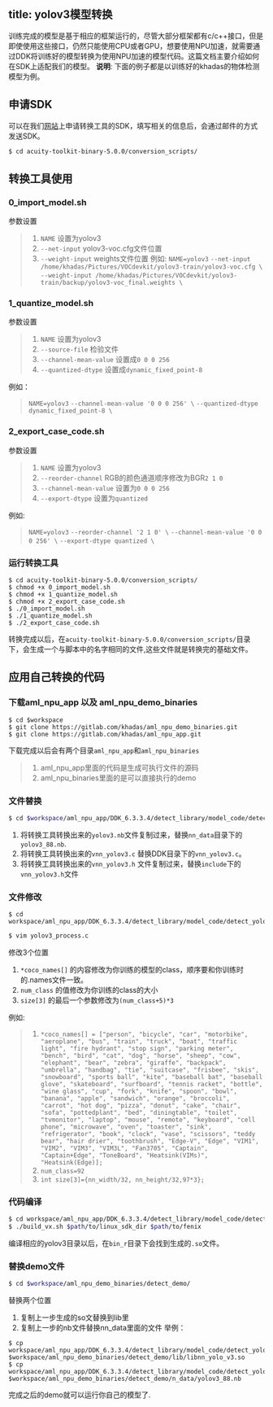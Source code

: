 title: yolov3模型转换
---

训练完成的模型是基于相应的框架运行的，尽管大部分框架都有c/c++接口，但是即使使用这些接口，仍然只能使用CPU或者GPU，想要使用NPU加速，就需要通过DDK将训练好的模型转换为使用NPU加速的模型代码。这篇文档主要介绍如何在SDK上适配我们的模型。
**说明**: 下面的例子都是以训练好的khadas的物体检测模型为例。

## 申请SDK

可以在我们[网站](https://www.khadas.com/npu-toolkit-vim3)上申请转换工具的SDK，填写相关的信息后，会通过邮件的方式发送SDK。
```bash
$ cd acuity-toolkit-binary-5.0.0/conversion_scripts/
```

## 转换工具使用

### 0_import_model.sh

参数设置
> 1. `NAME` 设置为yolov3
> 2. `--net-input` yolov3-voc.cfg文件位置
> 3. `--weight-input` weights文件位置
例如:
> `NAME=yolov3`
> `--net-input /home/khadas/Pictures/VOCdevkit/yolov3-train/yolov3-voc.cfg \`
> `--weight-input /home/khadas/Pictures/VOCdevkit/yolov3-train/backup/yolov3-voc_final.weights \`

### 1_quantize_model.sh

参数设置
> 1. `NAME` 设置为yolov3
> 2. `--source-file` 检验文件
> 3. `--channel-mean-value` 设置成`0 0 0 256`
> 4. `--quantized-dtype` 设置成`dynamic_fixed_point-8`

例如：
> `NAME=yolov3`
> `--channel-mean-value '0 0 0 256' \`
> `--quantized-dtype dynamic_fixed_point-8 \`

### 2_export_case_code.sh

参数设置
> 1. `NAME` 设置为yolov3
> 2. `--reorder-channel` RGB的颜色通道顺序修改为BGR`2 1 0`
> 3. `--channel-mean-value` 设置为`0 0 0 256`
> 4. `--export-dtype` 设置为`quantized`

例如:
> `NAME=yolov3`
> `--reorder-channel '2 1 0' \`
> `--channel-mean-value '0 0 0 256' \`
> `--export-dtype quantized \`

### 运行转换工具

```
$ cd acuity-toolkit-binary-5.0.0/conversion_scripts/
$ chmod +x 0_import_model.sh
$ chmod +x 1_quantize_model.sh
$ chmod +x 2_export_case_code.sh
$ ./0_import_model.sh
$ ./1_quantize_model.sh
$ ./2_export_case_code.sh
```
转换完成以后，在`acuity-toolkit-binary-5.0.0/conversion_scripts/`目录下，会生成一个与脚本中的名字相同的文件,这些文件就是转换完的基础文件。

## 应用自己转换的代码

### 下载aml_npu_app 以及 aml_npu_demo_binaries

```
$ cd $workspace
$ git clone https://gitlab.com/khadas/aml_npu_demo_binaries.git
$ git clone https://gitlab.com/khadas/aml_npu_app.git
```
下载完成以后会有两个目录`aml_npu_app`和`aml_npu_binaries`
> 1. aml_npu_app里面的代码是生成可执行文件的源码
> 2. aml_npu_binaries里面的是可以直接执行的demo

### 文件替换
```bash
$ cd $workspace/aml_npu_app/DDK_6.3.3.4/detect_library/model_code/detect_yolo_v3/
```

1. 将转换工具转换出来的`yolov3.nb`文件复制过来，替换`nn_data`目录下的`yolov3_88.nb`.
2. 将转换工具转换出来的`vnn_yolov3.c` 替换DDK目录下的`vnn_yolov3.c`。
3. 将转换工具转换出来的`vnn_yolov3.h` 文件复制过来，替换`include`下的`vnn_yolov3.h`文件


### 文件修改
```
$ cd workspace/aml_npu_app/DDK_6.3.3.4/detect_library/model_code/detect_yolo_v3/

```
```bash
$ vim yolov3_process.c
```
修改3个位置
1. `*coco_names[]` 的内容修改为你训练的模型的class，顺序要和你训练时的.names文件一致。
2. `num_class`  的值修改为你训练的class的大小
3. `size[3]` 的最后一个参数修改为`(num_class+5)*3`

例如:
> 1. `*coco_names[] = ["person", "bicycle", "car", "motorbike", "aeroplane", "bus", "train", "truck", "boat", "traffic light", "fire hydrant", "stop sign", "parking meter", "bench", "bird", "cat", "dog", "horse", "sheep", "cow", "elephant", "bear", "zebra", "giraffe", "backpack", "umbrella", "handbag", "tie", "suitcase", "frisbee", "skis", "snowboard", "sports ball", "kite", "baseball bat", "baseball glove", "skateboard", "surfboard", "tennis racket", "bottle", "wine glass", "cup", "fork", "knife", "spoon", "bowl", "banana", "apple", "sandwich", "orange", "broccoli", "carrot", "hot dog", "pizza", "donut", "cake", "chair", "sofa", "pottedplant", "bed", "diningtable", "toilet", "tvmonitor", "laptop", "mouse", "remote", "keyboard", "cell phone", "microwave", "oven", "toaster", "sink", "refrigerator", "book", "clock", "vase", "scissors", "teddy bear", "hair drier", "toothbrush", "Edge-V", "Edge", "VIM1", "VIM2", "VIM3", "VIM3L", "Fan3705", "Captain", "Captain+Edge", "ToneBoard", "Heatsink(VIMs)", "Heatsink(Edge)];`
> 2. `num_class=92`
> 3. `int size[3]={nn_width/32, nn_height/32,97*3};`


### 代码编译
```bash
$ cd workspace/aml_npu_app/DDK_6.3.3.4/detect_library/model_code/detect_yolo_v3/
$ ./build_vx.sh $path/to/linux_sdk_dir $path/to/fenix
```
编译相应的yolov3目录以后，在`bin_r`目录下会找到生成的`.so`文件。

### 替换demo文件
```bash
$ cd $workspace/aml_npu_demo_binaries/detect_demo/
```
替换两个位置
1. 复制上一步生成的so文替换到lib里
2. 复制上一步的nb文件替换nn_data里面的文件
举例：
```
$ cp workspace/aml_npu_app/DDK_6.3.3.4/detect_library/model_code/detect_yolo_v3/bin_dir/libnn_yolo_v3.so $workspace/aml_npu_demo_binaries/detect_demo/lib/libnn_yolo_v3.so
$ cp workspace/aml_npu_app/DDK_6.3.3.4/detect_library/model_code/detect_yolo_v3/nn_data/yolov3_88.nb $workspace/aml_npu_demo_binaries/detect_demo/n_data/yolov3_88.nb
```

完成之后的demo就可以运行你自己的模型了.


